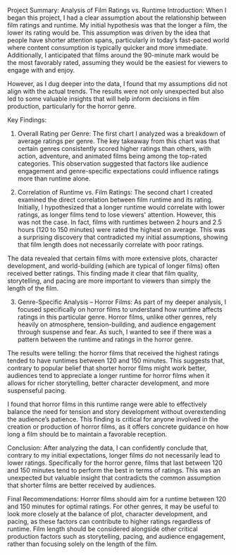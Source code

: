 Project Summary: Analysis of Film Ratings vs. Runtime
Introduction:
When I began this project, I had a clear assumption about the relationship between film ratings and runtime. My initial hypothesis was that the longer a film, the lower its rating would be. This assumption was driven by the idea that people have shorter attention spans, particularly in today’s fast-paced world where content consumption is typically quicker and more immediate. Additionally, I anticipated that films around the 90-minute mark would be the most favorably rated, assuming they would be the easiest for viewers to engage with and enjoy.

However, as I dug deeper into the data, I found that my assumptions did not align with the actual trends. The results were not only unexpected but also led to some valuable insights that will help inform decisions in film production, particularly for the horror genre.

Key Findings:
1. Overall Rating per Genre:
The first chart I analyzed was a breakdown of average ratings per genre. The key takeaway from this chart was that certain genres consistently scored higher ratings than others, with action, adventure, and animated films being among the top-rated categories. This observation suggested that factors like audience engagement and genre-specific expectations could influence ratings more than runtime alone.

2. Correlation of Runtime vs. Film Ratings:
The second chart I created examined the direct correlation between film runtime and its rating. Initially, I hypothesized that a longer runtime would correlate with lower ratings, as longer films tend to lose viewers' attention. However, this was not the case. In fact, films with runtimes between 2 hours and 2.5 hours (120 to 150 minutes) were rated the highest on average. This was a surprising discovery that contradicted my initial assumptions, showing that film length does not necessarily correlate with poor ratings.

The data revealed that certain films with more extensive plots, character development, and world-building (which are typical of longer films) often received better ratings. This finding made it clear that film quality, storytelling, and pacing are more important to viewers than simply the length of the film.

3. Genre-Specific Analysis – Horror Films:
As part of my deeper analysis, I focused specifically on horror films to understand how runtime affects ratings in this particular genre. Horror films, unlike other genres, rely heavily on atmosphere, tension-building, and audience engagement through suspense and fear. As such, I wanted to see if there was a pattern between the runtime and ratings in the horror genre.

The results were telling: the horror films that received the highest ratings tended to have runtimes between 120 and 150 minutes. This suggests that, contrary to popular belief that shorter horror films might work better, audiences tend to appreciate a longer runtime for horror films when it allows for richer storytelling, better character development, and more suspenseful pacing.

I found that horror films in this runtime range were able to effectively balance the need for tension and story development without overextending the audience’s patience. This finding is critical for anyone involved in the creation or production of horror films, as it offers concrete guidance on how long a film should be to maintain a favorable reception.

Conclusion:
After analyzing the data, I can confidently conclude that, contrary to my initial expectations, longer films do not necessarily lead to lower ratings. Specifically for the horror genre, films that last between 120 and 150 minutes tend to perform the best in terms of ratings. This was an unexpected but valuable insight that contradicts the common assumption that shorter films are better received by audiences.

Final Recommendations:
Horror films should aim for a runtime between 120 and 150 minutes for optimal ratings.
For other genres, it may be useful to look more closely at the balance of plot, character development, and pacing, as these factors can contribute to higher ratings regardless of runtime.
Film length should be considered alongside other critical production factors such as storytelling, pacing, and audience engagement, rather than focusing solely on the length of the film.
